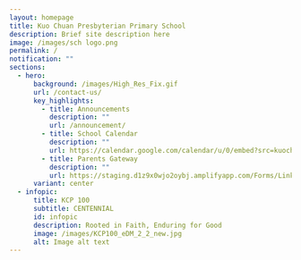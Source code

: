 ```yaml
---
layout: homepage
title: Kuo Chuan Presbyterian Primary School
description: Brief site description here
image: /images/sch logo.png
permalink: /
notification: ""
sections:
  - hero:
      background: /images/High_Res_Fix.gif
      url: /contact-us/
      key_highlights:
        - title: Announcements
          description: ""
          url: /announcement/
        - title: School Calendar
          description: ""
          url: https://calendar.google.com/calendar/u/0/embed?src=kuochuanpri@gmail.com&ctz=Asia/Singapore
        - title: Parents Gateway
          description: ""
          url: https://staging.d1z9x0wjo2oybj.amplifyapp.com/Forms/Links/For-Parents/
      variant: center
  - infopic:
      title: KCP 100
      subtitle: CENTENNIAL
      id: infopic
      description: Rooted in Faith, Enduring for Good
      image: /images/KCP100_eDM_2_2_new.jpg
      alt: Image alt text
---
```

